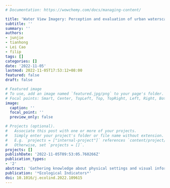 ```yaml
---
# Documentation: https://wowchemy.com/docs/managing-content/

title: 'Water View Imagery: Perception and evaluation of urban waterscapes worldwide'
subtitle: ''
summary: ''
authors:
- junjie
- tianhong
- Lei Cao
- filip
tags: []
categories: []
date: '2022-11-05'
lastmod: 2022-11-05T17:53:12+08:00
featured: false
draft: false

# Featured image
# To use, add an image named `featured.jpg/png` to your page's folder.
# Focal points: Smart, Center, TopLeft, Top, TopRight, Left, Right, BottomLeft, Bottom, BottomRight.
image:
  caption: ''
  focal_point: ''
  preview_only: false

# Projects (optional).
#   Associate this post with one or more of your projects.
#   Simply enter your project's folder or file name without extension.
#   E.g. `projects = ["internal-project"]` references `content/project/deep-learning/index.md`.
#   Otherwise, set `projects = []`.
projects: []
publishDate: '2022-11-05T09:53:05.760266Z'
publication_types:
- '2'
abstract: 'Gathering knowledge about physical settings and visual information of places has long been of interest to a wide variety of fields as they affect the experience of observers. Previous studies have relied on on-site surveys, low-throughput methods, and limited data sources, which especially hinder analyzing waterscape features. Thus, detecting the relationships between the human perception results of large-scale urban water areas and the waterfront features at high spatial resolutions remains challenging, and worldwide studies have not been conducted. We investigate an alternative: a data-driven waterscapes evaluation approach based on computer vision (CV) to analyze water view imagery (WVI) in 16 cities around the world and measure how people perceive scenes using virtual reality (VR). We bring attention to WVI – the counterpart of street view imagery (SVI) on water bodies, which is readily available for many cities thanks to the usual SVI services, but has been entirely overlooked in research hitherto. Specifically, a deep learning model, which has been trained with 500 segmented water-level photos, was developed to analyze them, achieving the mean pixel accuracy (MPA) of 94%, which advances state of the art. These panoramic images have been assessed through a virtual experience survey in which 60 participants indicated their perceptions across multiple dimensions. Afterwards, a series of statistical analyses were conducted to determine the visual indicators that drive perceptions, and the relationship between the people’s subjective visual perceptions and objective waterscape environment as seen by machines has been established. The results take researchers and watercourse planners one step toward understanding the interactions of the perceptions and semantics of water areas globally. The large-scale dataset we produced in this research has been released openly as the first such instance of open segmented water view imagery, and it is intended to support future studies.'
publication: '*Ecological Indicators*'
doi: 10.1016/j.ecolind.2022.109615
---
```

